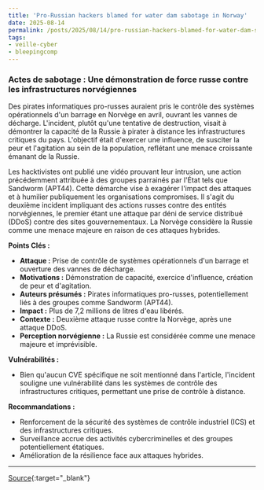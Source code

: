 ```yaml
---
title: 'Pro-Russian hackers blamed for water dam sabotage in Norway'
date: 2025-08-14
permalink: /posts/2025/08/14/pro-russian-hackers-blamed-for-water-dam-sabotage-in-norway/
tags:
- veille-cyber
- bleepingcomp
---
```

### Actes de sabotage : Une démonstration de force russe contre les infrastructures norvégiennes

Des pirates informatiques pro-russes auraient pris le contrôle des systèmes opérationnels d'un barrage en Norvège en avril, ouvrant les vannes de décharge. L'incident, plutôt qu'une tentative de destruction, visait à démontrer la capacité de la Russie à pirater à distance les infrastructures critiques du pays. L'objectif était d'exercer une influence, de susciter la peur et l'agitation au sein de la population, reflétant une menace croissante émanant de la Russie.

Les hacktivistes ont publié une vidéo prouvant leur intrusion, une action précédemment attribuée à des groupes parrainés par l'État tels que Sandworm (APT44). Cette démarche vise à exagérer l'impact des attaques et à humilier publiquement les organisations compromises. Il s'agit du deuxième incident impliquant des actions russes contre des entités norvégiennes, le premier étant une attaque par déni de service distribué (DDoS) contre des sites gouvernementaux. La Norvège considère la Russie comme une menace majeure en raison de ces attaques hybrides.

**Points Clés :**

*   **Attaque :** Prise de contrôle de systèmes opérationnels d'un barrage et ouverture des vannes de décharge.
*   **Motivations :** Démonstration de capacité, exercice d'influence, création de peur et d'agitation.
*   **Auteurs présumés :** Pirates informatiques pro-russes, potentiellement liés à des groupes comme Sandworm (APT44).
*   **Impact :** Plus de 7,2 millions de litres d'eau libérés.
*   **Contexte :** Deuxième attaque russe contre la Norvège, après une attaque DDoS.
*   **Perception norvégienne :** La Russie est considérée comme une menace majeure et imprévisible.

**Vulnérabilités :**

*   Bien qu'aucun CVE spécifique ne soit mentionné dans l'article, l'incident souligne une vulnérabilité dans les systèmes de contrôle des infrastructures critiques, permettant une prise de contrôle à distance.

**Recommandations :**

*   Renforcement de la sécurité des systèmes de contrôle industriel (ICS) et des infrastructures critiques.
*   Surveillance accrue des activités cybercriminelles et des groupes potentiellement étatiques.
*   Amélioration de la résilience face aux attaques hybrides.

---
[Source](https://www.bleepingcomputer.com/news/security/pro-russian-hackers-blamed-for-water-dam-sabotage-in-norway/){:target="_blank"}
